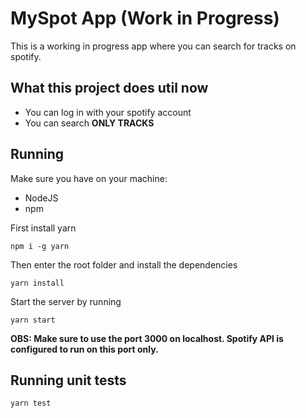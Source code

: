 # MySpot App (Work in Progress)
This is a working in progress app where you can search for tracks on spotify.

## What this project does util now
- You can log in with your spotify account
- You can search **ONLY TRACKS**

## Running
Make sure you have on your machine:
- NodeJS
- npm

First install yarn

    npm i -g yarn
Then enter the root folder and install the dependencies

    yarn install
Start the server by running

    yarn start

**OBS: Make sure to use the port 3000 on localhost. Spotify API is configured to run on this port only.**

## Running unit tests

    yarn test
